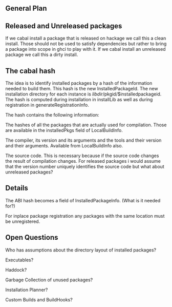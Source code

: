 ## General Plan


## Released and Unreleased packages



If we cabal install a package that is released on hackage we call this a clean install. Those should not be used to satisfy dependencies but rather to bring a package into scope in ghci to play with it. If we cabal install an unreleased package we call this a dirty install.


## The cabal hash



The idea is to identify installed packages by a hash of the information needed to build them.
This hash is the new InstalledPackageId.
The new installation directory for each instance is $libdir/$pkgid/$installedpackageid.
The hash is computed during installation in installLib as well as during registration in generateRegistrationInfo.



The hash contains the following information:



The hashes of all the packages that are actually used for compilation. Those are available in the installedPkgs field of LocalBuildInfo.



The compiler, its version and its arguments and the tools and their version and their arguments. Available from LocalBuildInfo also.



The source code. This is necessary because if the source code changes the result of compilation changes. For released packages i would assume that the version number uniquely identifies the source code but what about unreleased packages?


## Details



The ABI hash becomes a field of InstalledPackageInfo. (What is it needed for?)



For inplace package registration any packages with the same location must be unregistered.


## Open Questions



Who has assumptions about the directory layout of installed packages?



Executables?



Haddock?



Garbage Collection of unused packages?



Installation Planner?



Custom Builds and BuildHooks?


